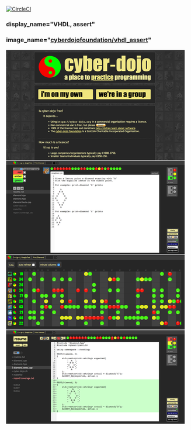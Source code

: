 [![CircleCI](https://circleci.com/gh/cyber-dojo-start-points/vhdl-assert.svg?style=svg)](https://circleci.com/gh/cyber-dojo-start-points/vhdl-assert)

### display_name="VHDL, assert"
### image_name="[cyberdojofoundation/vhdl_assert](https://hub.docker.com/repository/docker/cyberdojofoundation/vhdl_assert)"

![cyber-dojo.org home page](https://github.com/cyber-dojo/cyber-dojo/blob/master/shared/home_page_snapshot.png)
